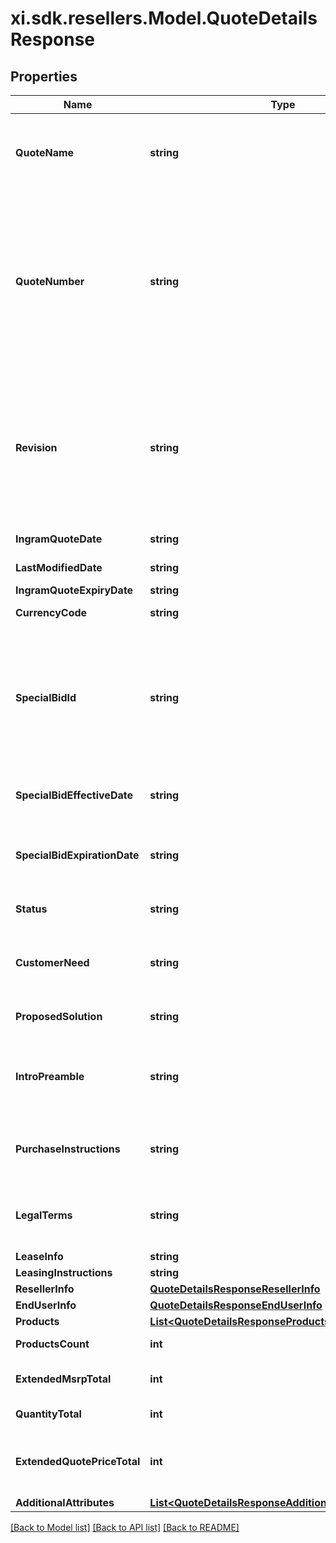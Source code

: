 # xi.sdk.resellers.Model.QuoteDetailsResponse

## Properties

Name | Type | Description | Notes
------------ | ------------- | ------------- | -------------
**QuoteName** | **string** | Quote Name given to quote by sales team or system generated.  Generally used as a reference to identify the quote. | [optional] 
**QuoteNumber** | **string** | Unique identifier generated by Ingram Micro&#39;s CRM specific to each quote.  When applying a filter to the quoteNumber and including a partial quote number in the filter, all quotes containing any information included in the filter can be retrieved as a subset of all available customer quotes. | [optional] 
**Revision** | **string** | When a quote has been revised and updated, the quote number remains the same throughout the lifecycle of the quote, however, a Revision number is updated for each revision of the quote.  The revision numbers is associated with the Unique Quote Number. | [optional] 
**IngramQuoteDate** | **string** | Date the Quote was initially Created. | [optional] 
**LastModifiedDate** | **string** | Date the Quote was last updated or modified. | [optional] 
**IngramQuoteExpiryDate** | **string** | Quote expiration date. | [optional] 
**CurrencyCode** | **string** | Three letter currency code. | [optional] 
**SpecialBidId** | **string** | Price discount identifyer to specify  a pricing discount that has been applied to the quote. If present - the priceDeviationStartDate and priceDeviationExpiryDate must be presented. Cisco refers to this as a Dart | [optional] 
**SpecialBidEffectiveDate** | **string** | If price discount has been applied to the quote - the starting date the discount begins. | [optional] 
**SpecialBidExpirationDate** | **string** | If a price discount has been applied to the quote - The date the discount expires and will no longer be applicable. | [optional] 
**Status** | **string** | This refers to the primary status of the quote.  API responses will return | [optional] 
**CustomerNeed** | **string** | Details related to the customer&#39;s request for the quote entered by the sales representative or system generated. | [optional] 
**ProposedSolution** | **string** | Ingram Micro proposed solution and summary of quote. | [optional] 
**IntroPreamble** | **string** | Introductory paragraph included in each quote.  Legally required - must be included when presenting the quote details. | [optional] 
**PurchaseInstructions** | **string** | Purchase instructions.  Legally required - must be included when presenting the quote details. | [optional] 
**LegalTerms** | **string** | Legal terms -  Legally required - must be included when presenting the quote details. | [optional] 
**LeaseInfo** | **string** | Lease information. | [optional] 
**LeasingInstructions** | **string** | Leasing information | [optional] 
**ResellerInfo** | [**QuoteDetailsResponseResellerInfo**](QuoteDetailsResponseResellerInfo.md) |  | [optional] 
**EndUserInfo** | [**QuoteDetailsResponseEndUserInfo**](QuoteDetailsResponseEndUserInfo.md) |  | [optional] 
**Products** | [**List&lt;QuoteDetailsResponseProductsInner&gt;**](QuoteDetailsResponseProductsInner.md) |  | [optional] 
**ProductsCount** | **int** | Total number of products included in the quote | [optional] 
**ExtendedMsrpTotal** | **int** | Total extended MSRP for all products included in the quote | [optional] 
**QuantityTotal** | **int** | Total quantity of all items in the quote. | [optional] 
**ExtendedQuotePriceTotal** | **int** | Total amount of quoted price for all products in the quote including both solution products and suggested products. | [optional] 
**AdditionalAttributes** | [**List&lt;QuoteDetailsResponseAdditionalAttributesInner&gt;**](QuoteDetailsResponseAdditionalAttributesInner.md) |  | [optional] 

[[Back to Model list]](../README.md#documentation-for-models) [[Back to API list]](../README.md#documentation-for-api-endpoints) [[Back to README]](../README.md)

